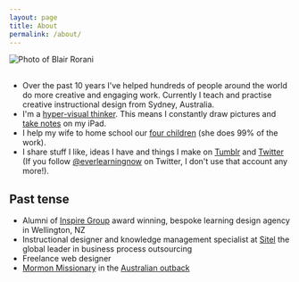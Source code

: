 ```yaml
---
layout: page
title: About
permalink: /about/
---
```




<div class="posts">
<p style="margin-bottom: 30px;"><img src="{{ site.baseurl }}/images/blair.png" alt="Photo of Blair Rorani"></p>
<ul>
<li>Over the past 10 years I've helped hundreds of people around the world do more creative and engaging work. Currently I teach and practise creative instructional design from Sydney, Australia.</li>
<li>I'm a <a href="http://en.wikipedia.org/wiki/Visual_thinking" target="_blank">hyper-visual thinker</a>. This means I constantly draw pictures and <a href="http://pinterest.com/blairrorani/visual-note-taking/" target="_blank">take notes</a> on my iPad.</li>
<li>I help my wife to home school our <a href="https://dl.dropboxusercontent.com/u/9514661/rorani-family-2014.jpg" target="_blank">four children</a> (she does 99% of the work).</li>
<li>I share stuff I like, ideas I have and things I make on <a href="http://blairrorani.tumblr.com">Tumblr</a> and <a href="http://twitter.com/blairrorani">Twitter</a> (If you follow <a href="http://twitter.com/@everlearningnow">@everlearningnow</a> on Twitter, I don't use that account any more!).</li>
</ul>

<h2>Past tense</h2>
<ul><li>Alumni of <a href="http://inspiregroup.co.nz" target="_blank">Inspire Group</a> award winning, bespoke learning design agency in Wellington, NZ</li>
<li>Instructional designer and knowledge management specialist at <a href="http://sitel.com" target="_blank">Sitel</a> the global leader in business process outsourcing</li>
<li>Freelance web designer</li>
<li><a href="http://www.mormon.org/me/1g1y" target="_blank">Mormon Missionary</a> in the <a href="http://instagram.com/p/t14FAXo9ot/" target="_blank">Australian outback</a></li>
</ul>

</div>
